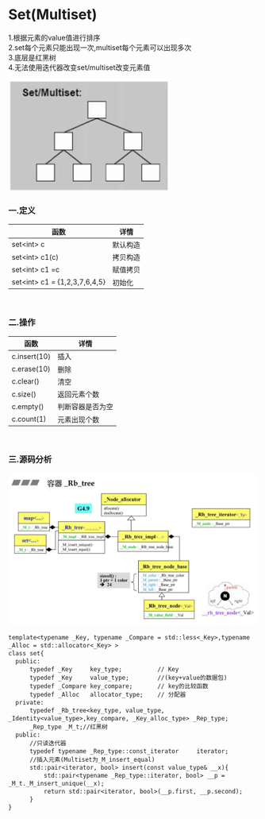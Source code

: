 # Set(Multiset)

1.根据元素的value值进行排序<br>
2.set每个元素只能出现一次,multiset每个元素可以出现多次<br>
3.底层是红黑树<br>
4.无法使用迭代器改变set/multiset改变元素值

![](../../img/14.png)

### 一.定义

函数|详情
--|--
set<int\> c|默认构造
set<int\> c1(c)|拷贝构造
set<int\> c1 =c|赋值拷贝
set<int\> c1 = {1,2,3,7,6,4,5}|初始化

<br>

### 二.操作

函数|详情
--|--
c.insert(10)|插入
c.erase(10)|删除
c.clear()|清空
c.size()|返回元素个数
c.empty()|判断容器是否为空
c.count(1)|元素出现个数

<br>

### 三.源码分析

![](../../img/15.png)

```
template<typename _Key, typename _Compare = std::less<_Key>,typename _Alloc = std::allocator<_Key> >
class set{
  public:
      typedef _Key     key_type;          // Key
      typedef _Key     value_type;        //(key+value的数据包)
      typedef _Compare key_compare;       // key的比较函数
      typedef _Alloc   allocator_type;    // 分配器
  private:
      typedef _Rb_tree<key_type, value_type, _Identity<value_type>,key_compare, _Key_alloc_type> _Rep_type;
      _Rep_type _M_t;//红黑树
  public:
      //只读迭代器
      typedef typename _Rep_type::const_iterator	 iterator;
      //插入元素(Multiset为_M_insert_equal)
      std::pair<iterator, bool> insert(const value_type& __x){
          std::pair<typename _Rep_type::iterator, bool> __p = _M_t._M_insert_unique(__x);
          return std::pair<iterator, bool>(__p.first, __p.second);
      }
}
```
